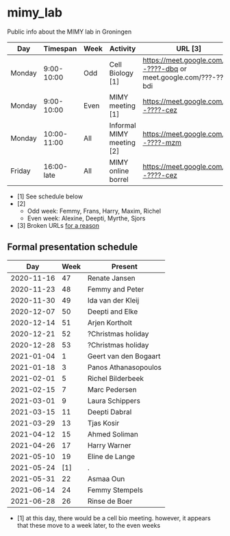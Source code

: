 # mimy_lab

Public info about the MIMY lab in Groningen


Day   |Timespan   |Week|Activity                                                 |URL [3]
------|-----------|----|---------------------------------------------------------|------------------------------------
Monday| 9:00-10:00|Odd |Cell Biology [1]                                         |https://meet.google.com/???-????-dbq or meet.google.com/???-????-bdi
Monday| 9:00-10:00|Even|MIMY meeting [1]                                         |https://meet.google.com/???-????-cez
Monday|10:00-11:00|All |Informal MIMY meeting [2]                                |https://meet.google.com/???-????-mzm
Friday|16:00-late |All |MIMY online borrel                                       |https://meet.google.com/???-????-cez

 * [1] See schedule below
 * [2] 
    * Odd week: Femmy, Frans, Harry, Maxim, Richel
    * Even week: Alexine, Deepti, Myrthe, Sjors
 * [3] Broken URLs [for a reason](https://youtu.be/dQw4w9WgXcQ)

## Formal presentation schedule

Day       |Week|Present
----------|----|----------
2020-11-16|47  |Renate Jansen
2020-11-23|48  |Femmy and Peter
2020-11-30|49  |Ida van der Kleij
2020-12-07|50  |Deepti and Elke
2020-12-14|51  |Arjen Kortholt
2020-12-21|52  |?Christmas holiday
2020-12-28|53  |?Christmas holiday
2021-01-04| 1  |Geert van den Bogaart
2021-01-18| 3  |Panos Athanasopoulos
2021-02-01| 5  |Richel Bilderbeek
2021-02-15| 7  |Marc Pedersen
2021-03-01| 9  |Laura Schippers
2021-03-15|11  |Deepti Dabral
2021-03-29|13  |Tjas Kosir
2021-04-12|15  |Ahmed Soliman
2021-04-26|17  |Harry Warner
2021-05-10|19  |Eline de Lange
2021-05-24|[1] |.
2021-05-31|22  |Asmaa Oun
2021-06-14|24  |Femmy Stempels
2021-06-28|26  |Rinse de Boer

 * [1] at this day, there would be a cell bio meeting.
       however, it appears that these move to a week later,
       to the even weeks

